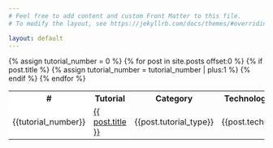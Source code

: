 ```yaml
---
# Feel free to add content and custom Front Matter to this file.
# To modify the layout, see https://jekyllrb.com/docs/themes/#overriding-theme-defaults

layout: default
---
```




 <table>
  <colgroup>
    <col span="1" style="background-color:white">
    <col style="background-color:white">
  </colgroup>
  <tr>
    <th>#</th>
    <th>Tutorial</th>
    <th>Category</th>
    <th>Technology Used</th>
    <!-- <th>Published On</th> -->
  </tr>
   {% assign tutorial_number = 0 %}
    {% for post in site.posts offset:0 %}
      {% if post.title %}
      {% assign tutorial_number = tutorial_number | plus:1 %}
  <tr>
    <td>{{tutorial_number}}</td>
    <td>
        <a href="{{ root_url }}{{ post.url | prepend: site.baseurl }}" class="recent-item"><span>{{ post.title }}</span></a>
    </td>
    <td>{{post.tutorial_type}}</td>
    <td>{{post.technology}}</td>
    <!-- <td>{{post.date | date_to_long_string}}</td> -->
  </tr>
    {% endif %}
    {% endfor %}
 </table> 
